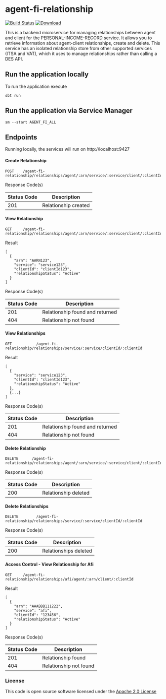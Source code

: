 # agent-fi-relationship

[![Build Status](https://travis-ci.org/hmrc/agent-fi-relationship.svg)](https://travis-ci.org/hmrc/agent-fi-relationship) [ ![Download](https://api.bintray.com/packages/hmrc/releases/agent-fi-relationship/images/download.svg) ](https://bintray.com/hmrc/releases/agent-fi-relationship/_latestVersion)

This is a backend microservice for managing relationships between agent and client for the PERSONAL-INCOME-RECORD service.
It allows you to retrieve information about agent-client relationships, create and delete. This service has an isolated relationship store from other
supported services (ITSA and VAT), which it uses to manage relationships rather than calling a DES API. 


## Run the application locally

To run the application execute
```
sbt run
```

## Run the application via Service Manager

```sm --start AGENT_FI_ALL```


## Endpoints <a name="endpoints"></a>

Running locally, the services will run on http://localhost:9427

#### Create Relationship
```
POST   	/agent-fi-relationship/relationships/agent/:arn/service/:service/client/:clientId
```

Response Code(s)

| Status Code | Description |
|---|---|
| 201 | Relationship created |

#### View Relationship
```
GET   	/agent-fi-relationship/relationships/agent/:arn/service/:service/client/:clientId
```

Result
```
[
  {
    "arn": "AARN123",
    "service": "service123",
    "clientId": "clientId123",
    "relationshipStatus": "Active"
  }
]
```

Response Code(s)

| Status Code | Description |
|---|---|
| 201 | Relationship found and returned |
| 404 | Relationship not found |

#### View Relationships
```
GET           /agent-fi-relationship/relationships/service/:service/clientId/:clientId
```

Result
```
[
  {
    "service": "service123",
    "clientId": "clientId123",
    "relationshipStatus": "Active"
  },
  {...}
]
```

Response Code(s)

| Status Code | Description |
|---|---|
| 201 | Relationship found and returned |
| 404 | Relationship not found |

#### Delete Relationship
```
DELETE   	/agent-fi-relationship/relationships/agent/:arn/service/:service/client/:clientId
```

Response Code(s)

| Status Code | Description |
|---|---|
| 200 | Relationship deleted |

#### Delete Relationships
```
DELETE        /agent-fi-relationship/relationships/service/:service/clientId/:clientId
```

Response Code(s)

| Status Code | Description |
|---|---|
| 200 | Relationships deleted |

#### Access Control - View Relationship for Afi
```
GET   	/agent-fi-relationship/relationships/afi/agent/:arn/client/:clientId
```

Result
```
[
  {
    "arn": "AAABBB111222",
    "service": "afi",
    "clientId": "123456",
    "relationshipStatus": "Active"
  }
]
```

Response Code(s)

| Status Code | Description |
|---|---|
| 201 | Relationship found |
| 404 | Relationship not found |

### License

This code is open source software licensed under the [Apache 2.0 License]("http://www.apache.org/licenses/LICENSE-2.0.html")